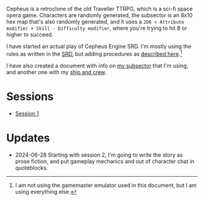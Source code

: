 Cepheus is a retroclone of the old Traveller TTRPG, which is a sci-fi space opera game. Characters are randomly generated, the subsector is an 8x10 hex map that's also randomly generated, and it uses a `2D6 + Attribute modifier + Skill - Difficulty modifier`, where you're trying to hit 8 or higher to succeed.

I have started an actual play of Cepheus Engine SRD. I'm mostly using the rules as written in the [SRD](https://www.orffenspace.com/cepheus-srd/), but adding procedures as [described here](/info/Cepheus-Protocols-for-Playing-Solo.md).[^1]

[^1]: I am not using the gamemaster emulator used in this document, but I am using everything else.

I have also created a document with info on [my subsector](/info/Subsector.md) that I'm using, and another one with my [ship and crew](/info/Ship%20and%20Crew.md).

# Sessions
- [Session 1](/sessions/Session_01.md)

# Updates
- 2024-06-28 Starting with session 2, I'm going to write the story as prose fiction, and put gameplay mechanics and out of character chat in quoteblocks.
